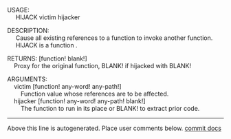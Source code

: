 USAGE:  
&nbsp;&nbsp;&nbsp;&nbsp;&nbsp;HIJACK&nbsp;victim&nbsp;hijacker&nbsp;  
  
DESCRIPTION:  
&nbsp;&nbsp;&nbsp;&nbsp;&nbsp;Cause&nbsp;all&nbsp;existing&nbsp;references&nbsp;to&nbsp;a&nbsp;function&nbsp;to&nbsp;invoke&nbsp;another&nbsp;function.  
&nbsp;&nbsp;&nbsp;&nbsp;&nbsp;HIJACK&nbsp;is&nbsp;a&nbsp;function&nbsp;.  
  
RETURNS:&nbsp;[function!&nbsp;blank!]  
&nbsp;&nbsp;&nbsp;&nbsp;Proxy&nbsp;for&nbsp;the&nbsp;original&nbsp;function,&nbsp;BLANK!&nbsp;if&nbsp;hijacked&nbsp;with&nbsp;BLANK!  
  
ARGUMENTS:  
&nbsp;&nbsp;&nbsp;&nbsp;victim&nbsp;[function!&nbsp;any-word!&nbsp;any-path!]  
&nbsp;&nbsp;&nbsp;&nbsp;&nbsp;&nbsp;&nbsp;&nbsp;Function&nbsp;value&nbsp;whose&nbsp;references&nbsp;are&nbsp;to&nbsp;be&nbsp;affected.  
&nbsp;&nbsp;&nbsp;&nbsp;hijacker&nbsp;[function!&nbsp;any-word!&nbsp;any-path!&nbsp;blank!]  
&nbsp;&nbsp;&nbsp;&nbsp;&nbsp;&nbsp;&nbsp;&nbsp;The&nbsp;function&nbsp;to&nbsp;run&nbsp;in&nbsp;its&nbsp;place&nbsp;or&nbsp;BLANK!&nbsp;to&nbsp;extract&nbsp;prior&nbsp;code.  
___
Above this line is autogenerated. Place user comments below.
[commit docs](https://github.com/metaeducation/ren-c/commit/ec2d32d2f83b72d9d1c91b120126340d9a84e60b)
